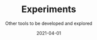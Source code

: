 ---
title: Experiments
subtitle: Other tools to be developed and explored
tags: practice
list: experiment
date: 2021-04-01
---